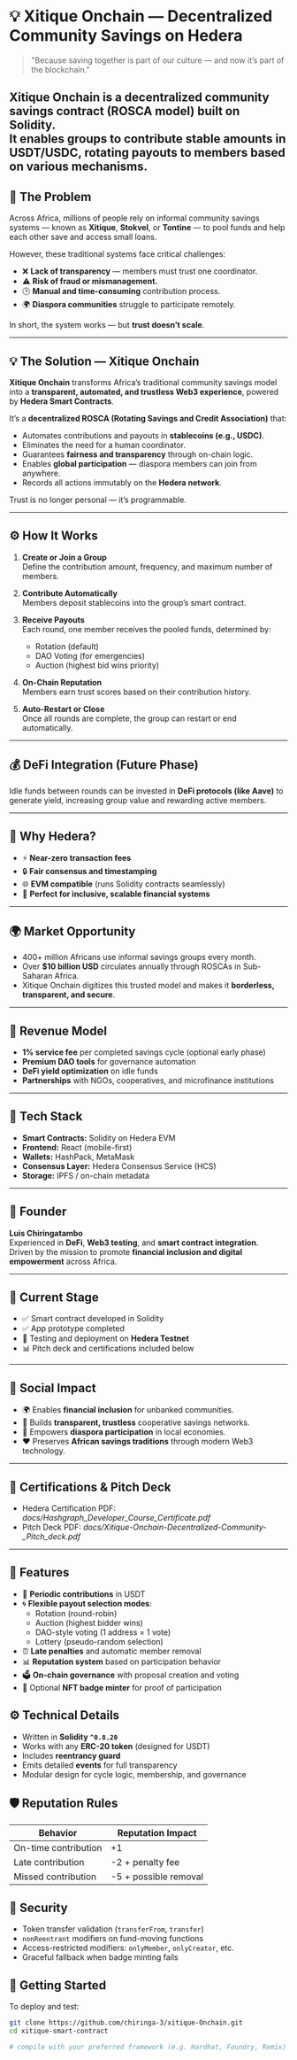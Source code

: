 # 💡 Xitique Onchain — Decentralized Community Savings on Hedera

> "Because saving together is part of our culture — and now it’s part of the blockchain."

Xitique Onchain is a decentralized community savings contract (ROSCA model) built on Solidity.  
It enables groups to contribute stable amounts in **USDT/USDC**, rotating payouts to members based on various mechanisms.
---

## 🎯 The Problem
Across Africa, millions of people rely on informal community savings systems — known as **Xitique**, **Stokvel**, or **Tontine** — to pool funds and help each other save and access small loans.  

However, these traditional systems face critical challenges:
- ❌ **Lack of transparency** — members must trust one coordinator.  
- ⚠️ **Risk of fraud or mismanagement.**  
- 🕒 **Manual and time-consuming** contribution process.  
- 🌍 **Diaspora communities** struggle to participate remotely.  

In short, the system works — but **trust doesn’t scale**.

---

## 💡 The Solution — Xitique Onchain
**Xitique Onchain** transforms Africa’s traditional community savings model into a **transparent, automated, and trustless Web3 experience**, powered by **Hedera Smart Contracts**.

It’s a **decentralized ROSCA (Rotating Savings and Credit Association)** that:
- Automates contributions and payouts in **stablecoins (e.g., USDC)**.  
- Eliminates the need for a human coordinator.  
- Guarantees **fairness and transparency** through on-chain logic.  
- Enables **global participation** — diaspora members can join from anywhere.  
- Records all actions immutably on the **Hedera network**.

Trust is no longer personal — it’s programmable.

---

## ⚙️ How It Works
1. **Create or Join a Group**  
   Define the contribution amount, frequency, and maximum number of members.

2. **Contribute Automatically**  
   Members deposit stablecoins into the group’s smart contract.

3. **Receive Payouts**  
   Each round, one member receives the pooled funds, determined by:
   - Rotation (default)  
   - DAO Voting (for emergencies)  
   - Auction (highest bid wins priority)

4. **On-Chain Reputation**  
   Members earn trust scores based on their contribution history.

5. **Auto-Restart or Close**  
   Once all rounds are complete, the group can restart or end automatically.

---

## 💰 DeFi Integration (Future Phase)
Idle funds between rounds can be invested in **DeFi protocols (like Aave)** to generate yield, increasing group value and rewarding active members.

---

## 🧩 Why Hedera?
- ⚡ **Near-zero transaction fees**    
- 🔒 **Fair consensus and timestamping**  
- 🌐 **EVM compatible** (runs Solidity contracts seamlessly)  
- 💼 **Perfect for inclusive, scalable financial systems**

---

## 🌍 Market Opportunity
- 400+ million Africans use informal savings groups every month.  
- Over **$10 billion USD** circulates annually through ROSCAs in Sub-Saharan Africa.  
- Xitique Onchain digitizes this trusted model and makes it **borderless, transparent, and secure**.  

---

## 💸 Revenue Model
- **1% service fee** per completed savings cycle (optional early phase)  
- **Premium DAO tools** for governance automation  
- **DeFi yield optimization** on idle funds  
- **Partnerships** with NGOs, cooperatives, and microfinance institutions  

---

## 🧱 Tech Stack
- **Smart Contracts:** Solidity on Hedera EVM  
- **Frontend:** React (mobile-first)  
- **Wallets:** HashPack, MetaMask  
- **Consensus Layer:** Hedera Consensus Service (HCS)  
- **Storage:** IPFS / on-chain metadata  

---

## 👤 Founder
**Luis Chiringatambo**   
Experienced in **DeFi**, **Web3 testing**, and **smart contract integration**.  
Driven by the mission to promote **financial inclusion and digital empowerment** across Africa.

---

## 🚀 Current Stage
- ✅ Smart contract developed in Solidity  
- ✅ App prototype completed  
- 🔬 Testing and deployment on **Hedera Testnet**  
- 📊 Pitch deck and certifications included below  

---

## 🌱 Social Impact
- 🌍 Enables **financial inclusion** for unbanked communities.  
- 🔗 Builds **transparent, trustless** cooperative savings networks.  
- 💪 Empowers **diaspora participation** in local economies.  
- ❤️ Preserves **African savings traditions** through modern Web3 technology.  

---

## 📎 Certifications & Pitch Deck 
- Hedera Certification PDF: *docs/Hashgraph_Developer_Course_Certificate.pdf*
- Pitch Deck PDF: *docs/Xitique-Onchain-Decentralized-Community-_Pitch_deck.pdf* 
 
---

## 🧩 Features

- 💸 **Periodic contributions** in USDT
- 🌀 **Flexible payout selection modes**:
  - Rotation (round-robin)
  - Auction (highest bidder wins)
  - DAO-style voting (1 address = 1 vote)
  - Lottery (pseudo-random selection)
- ⏰ **Late penalties** and automatic member removal
- 📊 **Reputation system** based on participation behavior
- 🗳️ **On-chain governance** with proposal creation and voting
- 🏅 Optional **NFT badge minter** for proof of participation

## ⚙️ Technical Details

- Written in **Solidity `^0.8.20`**
- Works with any **ERC-20 token** (designed for USDT)
- Includes **reentrancy guard**
- Emits detailed **events** for full transparency
- Modular design for cycle logic, membership, and governance

## 🛡️ Reputation Rules

| Behavior               | Reputation Impact |
|------------------------|-------------------|
| On-time contribution   | +1                |
| Late contribution      | -2 + penalty fee  |
| Missed contribution    | -5 + possible removal |

## 🔐 Security

- Token transfer validation (`transferFrom`, `transfer`)
- `nonReentrant` modifiers on fund-moving functions
- Access-restricted modifiers: `onlyMember`, `onlyCreator`, etc.
- Graceful fallback when badge minting fails

## 🚀 Getting Started

To deploy and test:

```bash
git clone https://github.com/chiringa-3/xitique-Onchain.git
cd xitique-smart-contract

# compile with your preferred framework (e.g. Hardhat, Foundry, Remix)
